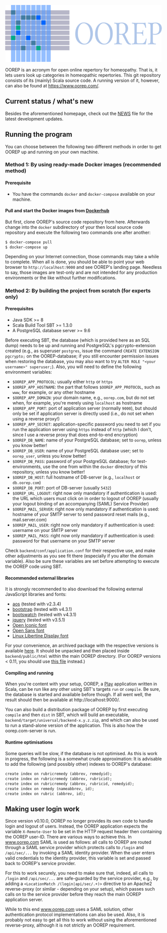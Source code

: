 ![Logo](doc/logo.png "OOREP")

OOREP is an acronym for open online repertory for homeopathy.  That is, it lets
users look up categories in homeopathic repertories.  This git repository
consists of its (mainly) Scala source code.  A running version of it, however,
can also be found at https://www.oorep.com/.

## Current status / what's new

Besides the aforementioned homepage, check out the [NEWS](NEWS) file for the
latest development updates.

## Running the program

You can choose between the following two different methods in order to get OOREP
up and running on your own machine.

### Method 1: By using ready-made Docker images (recommended method)

#### Prerequisite

* You have the commands `docker` and `docker-compose` available on your machine.

#### Pull and start the Docker images from [Dockerhub](https://hub.docker.com/u/oorep)

But first, clone OOREP's source code repository from here. Afterwards change into
the `docker` subdirectory of your then local source code repository and execute the
following two commands one after another:
```
$ docker-compose pull
$ docker-compose up
```
Depending on your Internet connection, those commands may take a while to complete.
When all is done, you should be able to point your web browser to `http://localhost:9000`
and see OOREP's landing page. Needless to say, those images are test-only and are not
intended for any production environments or the like without further modifications.

### Method 2: By building the project from scratch (for experts only)

#### Prerequisites

* Java SDK >= 8
* Scala Build Tool SBT >= 1.3.0
* A PostgreSQL database server >= 9.6

Before executing SBT, the database (which is provided here as an SQL dump) needs
to be up and running and PostgreSQL's pgcrypto-extension created (e.g., as
superuser `postgres`, issue the command `CREATE EXTENSION pgcrypto;` on the
OOREP-database; if you still encounter permission issues when restoring the database,
you may also want to try `ALTER ROLE "<your username>" superuser;`). Also, you will
need to define the following environment variables:

* `$OOREP_APP_PROTOCOL`: usually either `http` or `https`
* `$OOREP_APP_HOSTNAME`: the part that follows `$OOREP_APP_PROTOCOL`,
  such as `www`, for example, or any other hostname
* `$OOREP_APP_DOMAIN`: your domain name, e.g., `oorep.com`, but do not set when, for
  example, you're merely using `localhost` as hostname
* `$OOREP_APP_PORT`: port of application server (normally `9000`), but should only be
  set if application server is directly used (i.e., do not set when using a reverse
  proxy!)
* `$OOREP_APP_SECRET`: application-specific password you need to set if you run the 
  application server using `https` instead of `http` (which I don't, since I use a
  reverse proxy that does end-to-end encryption)
* `$OOREP_DB_NAME`: name of your PostgreSQL database; set to `oorep`, unless 
  you know better!
* `$OOREP_DB_USER`: name of your PostgreSQL database user; set to `oorep_user`, unless
  you know better!
* `$OOREP_DB_PASS`: password of your PostgreSQL database; for test-environments, 
  use the one from within the `docker` directory of this repository, unless you know better!
* `$OOREP_DB_HOST`: full hostname of DB-server (e.g., `localhost` or `db.oorep.com`)
* `$OOREP_DB_PORT`: port of DB-server (usually `5432`)
* `$OOREP_URL_LOGOUT`: right now only mandatory if authentication is used:
  the URL which users must click on in order to logout of OOREP (usually your
  logout binding of an accompanying (SAML) Service Provider)
* `$OOREP_MAIL_SERVER`: right now only mandatory if authentication is used:
  hostname of your SMTP server to send password reset mails (e.g., mail.server.com)
* `$OOREP_MAIL_USER`: right now only mandatory if authentication is used:
  username on your SMTP server
* `$OOREP_MAIL_PASS`: right now only mandatory if authentication is used:
  password for that username on your SMTP server
  
Check `backend/conf/application.conf` for their respective use, and make other
adjustments as you see fit there (especially if you alter the domain variable).
Also be sure these variables are set before attempting to execute the OOREP code
using SBT.

#### Recommended external libraries

It is strongly recommended to also download the following external JavaScript
libraries and fonts:

* [aos](https://github.com/michalsnik/aos) (tested with v2.3.4)
* [bootstrap](https://getbootstrap.com/) (tested with v4.3.1)
* [bootswatch](https://bootswatch.com/) (tested with v4.3.1)
* [jquery](https://jquery.com/) (tested with v3.5.1)
* [Open Iconic font](https://useiconic.com/open)
* [Open Sans font](https://fonts.google.com/specimen/Open+Sans)
* [Linux Libertine Display font](https://en.wikipedia.org/wiki/Linux_Libertine)

For your convenience, an archived package with the respective versions 
is available [here](http://pspace.org/a/third-party-v3.tar.gz).  It should
be unpacked and then placed inside `backend/public/html` within the main
OOREP directory. (For OOREP versions < 0.11, you should use
[this file](http://pspace.org/a/third-party.tar.gz)
instead.)

#### Compiling and running

When you're content with your setup, OOREP, a
[Play](https://www.playframework.com/) application written in Scala, can be run
like any other using SBT's targets `run` or `compile`.  Be sure, the database is
started and available before though. If all went well, the result should then be
available at http://localhost:9000/.

You can also build a distribution package of OOREP by first executing `compile`
and then `dist` in SBT, which will build an executable, 
`backend/target/universal/backend-x.y.z.zip`, and which can also be used to run
a stand-alone version of the application. This is also how the oorep.com-server
is run.

#### Runtime optimisations

Some queries will be slow, if the database is not optimised. As this is
work in progress, the following is a somewhat crude approximation: It is
advisable to add the following (and possibly other) indexes to OOREP's
database:

```
create index on rubricremedy (abbrev, remedyid);
create index on rubricremedy (abbrev, rubricid);
create index on rubricremedy (abbrev, rubricid, remedyid);
create index on remedy (nameabbrev, id);
create index on rubric (abbrev, id);
```

## Making user login work

Since version v0.10.0, OOREP no longer provides its own code to handle login and logout
of users. Instead, the OOREP application expects the variable `X-Remote-User` to be set
in the HTTP request header then containing the OOREP user-ID.  There are various ways to
achieve  this.  In www.oorep.com SAML is used as follows: all calls to OOREP are routed
through a SAML service provider which protects calls to `/login` and `/api/sec/...` by
invoking  a SAML identity provider. When the user enters valid  credentials to the
identity provider, this variable is set and passed back to OOREP's service provider.

For this to work securely, you need to make sure that, indeed, all calls to `/login` and
`/api/sec/...` are safe-guarded by the service provider, e.g., by adding a
`<LocationMatch /(login|api/sec/.+)>` directive to an Apache2 reverse-proxy (or similar - 
depending on your setup), which passes such calls on to the service provider before they
reach the main OOREP application server.

While to this end www.oorep.com uses a SAML solution, other authentication protocol
implementations can also be used. Also, it is probably not easy to get all this to work
without using the aforementioned reverse-proxy, although it is not strictly an OOREP
requirement.
